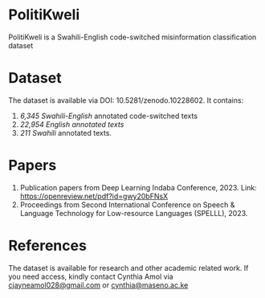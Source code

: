 # PolitiKweli 
PolitiKweli is a Swahili-English code-switched misinformation classification dataset
# Dataset
The dataset is available via DOI: 10.5281/zenodo.10228602. It contains:
1. *6,345 Swahili-English* annotated code-switched texts
2. *22,954 English annotated texts* 
3. *211 Swahili* annotated texts. 
# Papers
1. Publication papers from Deep Learning Indaba Conference, 2023. Link: https://openreview.net/pdf?id=gwy20bFNsX
2. Proceedings from Second International Conference on Speech & Language Technology for Low-resource Languages (SPELLL), 2023. 
# References
The dataset is available for research and other academic related work.
If you need access, kindly contact Cynthia Amol via cjayneamol028@gmail.com or cynthia@maseno.ac.ke
